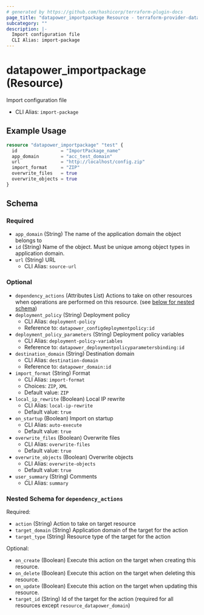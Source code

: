 ```yaml
---
# generated by https://github.com/hashicorp/terraform-plugin-docs
page_title: "datapower_importpackage Resource - terraform-provider-datapower"
subcategory: ""
description: |-
  Import configuration file
  CLI Alias: import-package
---
```


# datapower_importpackage (Resource)

Import configuration file
  - CLI Alias: `import-package`

## Example Usage

```terraform
resource "datapower_importpackage" "test" {
  id                = "ImportPackage_name"
  app_domain        = "acc_test_domain"
  url               = "http://localhost/config.zip"
  import_format     = "ZIP"
  overwrite_files   = true
  overwrite_objects = true
}
```

<!-- schema generated by tfplugindocs -->
## Schema

### Required

- `app_domain` (String) The name of the application domain the object belongs to
- `id` (String) Name of the object. Must be unique among object types in application domain.
- `url` (String) URL
  - CLI Alias: `source-url`

### Optional

- `dependency_actions` (Attributes List) Actions to take on other resources when operations are performed on this resource. (see [below for nested schema](#nestedatt--dependency_actions))
- `deployment_policy` (String) Deployment policy
  - CLI Alias: `deployment-policy`
  - Reference to: `datapower_configdeploymentpolicy:id`
- `deployment_policy_parameters` (String) Deployment policy variables
  - CLI Alias: `deployment-policy-variables`
  - Reference to: `datapower_deploymentpolicyparametersbinding:id`
- `destination_domain` (String) Destination domain
  - CLI Alias: `destination-domain`
  - Reference to: `datapower_domain:id`
- `import_format` (String) Format
  - CLI Alias: `import-format`
  - Choices: `ZIP`, `XML`
  - Default value: `ZIP`
- `local_ip_rewrite` (Boolean) Local IP rewrite
  - CLI Alias: `local-ip-rewrite`
  - Default value: `true`
- `on_startup` (Boolean) Import on startup
  - CLI Alias: `auto-execute`
  - Default value: `true`
- `overwrite_files` (Boolean) Overwrite files
  - CLI Alias: `overwrite-files`
  - Default value: `true`
- `overwrite_objects` (Boolean) Overwrite objects
  - CLI Alias: `overwrite-objects`
  - Default value: `true`
- `user_summary` (String) Comments
  - CLI Alias: `summary`

<a id="nestedatt--dependency_actions"></a>
### Nested Schema for `dependency_actions`

Required:

- `action` (String) Action to take on target resource
- `target_domain` (String) Application domain of the target for the action
- `target_type` (String) Resource type of the target for the action

Optional:

- `on_create` (Boolean) Execute this action on the target when creating this resource.
- `on_delete` (Boolean) Execute this action on the target when deleting this resource.
- `on_update` (Boolean) Execute this action on the target when updating this resource.
- `target_id` (String) Id of the target for the action (required for all resources except `resource_datapower_domain`)
